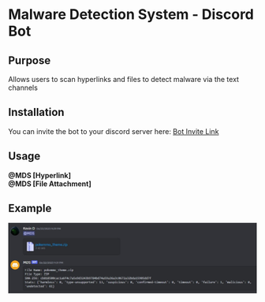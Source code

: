 # Malware Detection System - Discord Bot
 
## Purpose

Allows users to scan hyperlinks and files to detect malware via the text channels

## Installation

You can invite the bot to your discord server here: [Bot Invite Link](https://discord.com/api/oauth2/authorize?client_id=1120553994553663488&permissions=274877908992&scope=bot)

## Usage

**@MDS [Hyperlink]**   
**@MDS [File Attachment]**


## Example

![screenshot](./public/results1.jpg)
